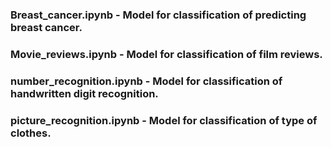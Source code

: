### Breast_cancer.ipynb - Model for classification of predicting breast cancer.
### Movie_reviews.ipynb - Model for classification of film reviews.
### number_recognition.ipynb - Model for classification of handwritten digit recognition.
### picture_recognition.ipynb - Model for classification of type of clothes.
